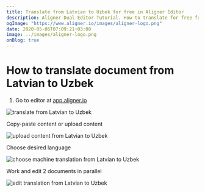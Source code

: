 ```yaml
---
title: Translate from Latvian to Uzbek for free in Aligner Editor
description: Aligner Dual Editor Tutorial. How to translate for free from Latvian to Uzbek. Aligner is multilingual document management platform. 
ogImage: "https://www.aligner.io/images/aligner-logo.png"
date: 2020-05-06T07:09:21+03:00
image: ../images/aligner-logo.png
onBlog: true
---
```


# How to translate document from Latvian to Uzbek

1. Go to editor at [app.aligner.io](https://app.aligner.io "Aligner App web page")

![translate from Latvian to Uzbek](../aligner-blank-editor.png "translate from Latvian to Uzbek")

Copy-paste content or upload content

![upload content from Latvian to Uzbek](../aligner-uploaded-document.png "upload content from Latvian to Uzbek")

Choose desired language

![choose machine translation from Latvian to Uzbek](../aligner-language-dropdown.png "choose machine translation from Latvian to Uzbek")

Work and edit 2 documents in parallel

![edit translation from Latvian to Uzbek](../aligner-double-sitded-editor.png "edit translation from Latvian to Uzbek")

